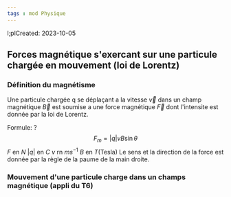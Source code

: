```yaml
---
tags : mod Physique
---
```

l;plCreated: 2023-10-05

## Forces magnétique s'exercant sur une particule  chargée en mouvement (loi de Lorentz)
### **Définition du magnétisme**
Une particule chargée q se déplaçant a la vitesse $\vec{v}$ dans un champ magnétique $\vec{B}$ est soumise a une force magnétique $\vec{F}$ dont l'intensite est donnée par la loi de Lorentz.

Formule:
?
$$F_{m}=|q|vB\sin{\theta}$$
$F$ en $N$
$|q|$ en $C$
$v$ rn $ms^{-1}$ 
$B$ en $T$(Tesla) 
Le sens et la direction de la force est donnée par la règle de la paume de la main droite.

### **Mouvement d'une particule charge dans un champs magnétique (appli du T6)**
